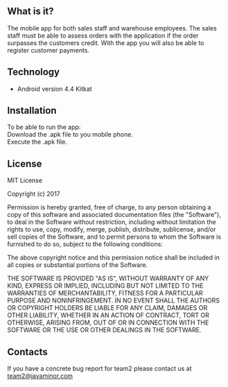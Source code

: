 What is it?
-----------
The mobile app for both sales staff and warehouse employees.
The sales staff must be able to assess orders with the application if the order surpasses the customers credit. 
With the app you will also be able to register customer payments.


Technology
------------------
<ul>
  <li>
      Android version 4.4 Kitkat
  </li>
</ul>

Installation
------------
To be able to run the app: <br/>
Download the .apk file to you mobile phone. <br/>
Execute the .apk file. <br/>


License
---------

MIT License

Copyright (c) 2017 

Permission is hereby granted, free of charge, to any person obtaining a copy
of this software and associated documentation files (the "Software"), to deal
in the Software without restriction, including without limitation the rights
to use, copy, modify, merge, publish, distribute, sublicense, and/or sell
copies of the Software, and to permit persons to whom the Software is
furnished to do so, subject to the following conditions:

The above copyright notice and this permission notice shall be included in all
copies or substantial portions of the Software.

THE SOFTWARE IS PROVIDED "AS IS", WITHOUT WARRANTY OF ANY KIND, EXPRESS OR
IMPLIED, INCLUDING BUT NOT LIMITED TO THE WARRANTIES OF MERCHANTABILITY,
FITNESS FOR A PARTICULAR PURPOSE AND NONINFRINGEMENT. IN NO EVENT SHALL THE
AUTHORS OR COPYRIGHT HOLDERS BE LIABLE FOR ANY CLAIM, DAMAGES OR OTHER
LIABILITY, WHETHER IN AN ACTION OF CONTRACT, TORT OR OTHERWISE, ARISING FROM,
OUT OF OR IN CONNECTION WITH THE SOFTWARE OR THE USE OR OTHER DEALINGS IN THE
SOFTWARE.

Contacts
--------

If you have a concrete bug report for team2 please contact us at 
team2@javaminor.com
